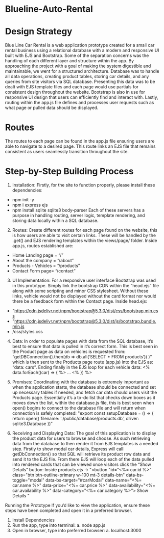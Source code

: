 # Blueline-Auto-Rental

# Design Strategy
Blue Line Car Rental is a web application prototype created for a small car rental business using a relational database with a modern and responsive UI built with EJS and Bootstrap. Some of the separation concerns was the handling of each different layer and structure within the app. By approaching the project with a goal of making the system digestible and maintainable, we went for a structured architecture. 
Database was to handle all data operations, creating product tables, storing car details, and any queries from site visitors via SQL database. Presenting this data was to be dealt with EJS template files and each page would use partials for consistent design throughout the website. Bootstrap is also in use for responsive UI design that users can efficiently find and interact with. Lastly, routing within the app.js file defines and processes user requests such as what page or pulled data should be displayed. 

# Routes
The routes to each page can be found in the app.js file ensuring users are able to navigate to a desired page. This route links an EJS file that remains consistent as users seamlessly transition throughout the site.

# Step-by-Step Building Process
1. Installation: Firstly, for the site to function properly, please install these dependencies:
-	npm init -y
-	npm i express ejs
-	npm install sqlite sqlite3 body-parser
Each of these servers has a purpose in handling routing, server logic, template rendering, and storing data locally within a SQL database.
 
2. Routes: Create different routes for each page found on the website, this is how users are able to visit certain links. These will be handled by the .get() and EJS rendering templates within the views/page/ folder. 
Inside app.js, routes established are:
-	Home Landing page = “/”
-	About the company = “/about”
-	Products - Vehicles = “/products”
-	Contact Form page= “/contact”


3. UI Implementation: For a responsive user interface Bootstrap was used in this prototype. Simply link the bootstrap CDN within the “head.ejs” file along with some scripting and minor CSS stylesheet. Without these links, vehicle would not be displayed without the card format nor would there be a feedback form within the Contact page.
Inside head.ejs:
-	"https://cdn.jsdelivr.net/npm/bootstrap@5.3.0/dist/css/bootstrap.min.css
-	"https://cdn.jsdelivr.net/npm/bootstrap@5.3.0/dist/js/bootstrap.bundle.min.js
-	/css/styles.css


4. Data: In order to populate pages with data from the SQL database, it’s best to ensure that data is pulled in it’s correct form. This is best seen in the Product page as data on vehicles is requested from:
 	“getDBConnection().then(db => db.all(‘SELECT * FROM products’)) )” 
which is then sent to the Products page route (app.js) into the EJS as:
“data: cars”. 
Ending finally in the EJS loop for each vehicle data: 
<% data.forEach((car) => { %> … <% }) %>


5. Promises: Coordinating with the database is extremely important as when the application starts, the database should be connected and set up necessary tables if needed, and fetch car data should users visit the Products page. Essentially it’s a to-do list that checks down boxes as it moves down the list, within the database.js file, this is best seen when open() begins to connect to the database file and will return when connection is safely completed:
"export const setupDatabase = () => {
  return open({
    filename: './public/database/products.db',
    driver: sqlite3.Database 
})"


6. Receiving and Displaying Data: The goal of this application is to display the product data for users to browse and choose. As such retrieving data from the database to then render it from EJS templates is a needed step. Firstly to show modal car details, Express will call getDbConnection() so that SQL will retrieve its product row data and send it to the EJS file. From there EJS will loop each of the data pulled into rendered cards that can be viewed once visitors click the “Show Details” button:
Inside products.ejs ->
        "<button 
              "id="<%= car.id %>" 
              class="btn btn-outline-primary w-100 mt-3 details-btn" 
              data-bs-toggle="modal"
              data-bs-target="#carModal" 
              data-name="<%= car.name %>" 
              data-price="<%= car.price %>"
              data-availability="<%= car.availability %>" 
              data-category="<%= car.category %>">
              Show Details
       </button>"
   
Running the Prototype
If you’d like to view the application, ensure these steps have been completed and open it in a preferred browser.
1.	Install Dependencies
2.	Run the app, type into terminal: 
a.	node app.js
3.	Open in browser, type into preferred browser: 
a.	localhost:3000
 

